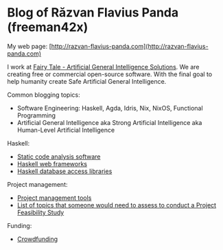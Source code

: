 # Blog of Răzvan Flavius Panda (freeman42x)

My web page: [http://razvan-flavius-panda.com](http://razvan-flavius-panda.com)

I work at [Fairy Tale - Artificial General Intelligence Solutions](https://github.com/fairy-tale-agi-solutions). We are creating free or commercial open-source software. With the final goal to help humanity create Safe Artificial General Intelligence.

Common blogging topics:

* Software Engineering: Haskell, Agda, Idris, Nix, NixOS, Functional Programming
* Artificial General Intelligence aka Strong Artificial Intelligence aka Human-Level Artificial Intelligence

Haskell:

* [Static code analysis software](Articles/Haskell%20static%20code%20analysis%20software#haskell-static-code-analysis-software)
* [Haskell web frameworks](Articles/Haskell%20web%20frameworks.md)
* [Haskell database access libraries](Articles/Haskell%20database%20access%20libraries.md)

Project management:

* [Project management tools](Articles/Project%20management%20tools.md)
* [List of topics that someone would need to assess to conduct a Project Feasibility Study](Articles/Project%20Feasibility%20Study%20Method/Project%20Feasibility%20Study%20Method.md)

Funding:

* [Crowdfunding](Articles/Crowdfunding.md)
